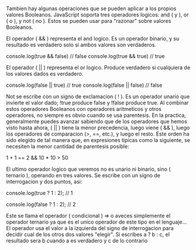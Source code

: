 Tambien hay algunas operaciones que se pueden aplicar a los propios valores Booleanos. JavaScript soporta tres operadores logicos: and ( y ), or ( o ), y not ( no ). Estos se pueden usar para "razonar" sobre valores Booleanos.

El operador ( && ) representa el and logico. Es un operador binario, y su resultado es verdadero solo si ambos valores son verdaderos.

console.log(true && false)
// false
console.log(true && true) 
// true

El operador ( || ) representa el or logico. Produce verdadero si cualquiera de los valores dados es verdadero.

console.log(false || true)
// true
console.log(false || false)
// false

Not se escribe con un signo de exclamacion ( ! ). Es un operador unario que invierte el valor dado; !true produce false y !false produce true.
Al combinar estos operadores Booleanos con operadores aritmeticos y otros operadores, no siempre es obvio cuando se usa parentesis. En la practica, generalmente puedes avanzar sabiendo que de los operadores que hemos visto hasta ahora, ( || ) tiene la menor precedencia, luego viene ( && ), luego los operadores de comparacion (>, ==, etc.), y luego el resto. Este orden ha sido elegido de tal manera que, en expresiones tipicas como la siguiente, se necesiten la menor cantidad de parentesis posible:

1 + 1 == 2 && 10 * 10 > 50

El ultimo operador logico que veremos no es unario ni binario, sino ( ternario ), operando en tres valores. Se escribe con un signo de interrogacion y dos puntos, asi:

console.log(true ? 1 : 2);
// 1

console.log(false ? 1 : 2);
// 2

Este se llama el operador ( condicional ) => o aveces simplemente el operador ternario ya que es el unico operador de este tipo en el lenguaje...
El operador usa el valor a la izquierda del signo de interrogacion para decidir cual de los otros dos valores "elegir". Si escribes a ? b : c, el resultado sera b cuando a es verdadero y c de lo contrario